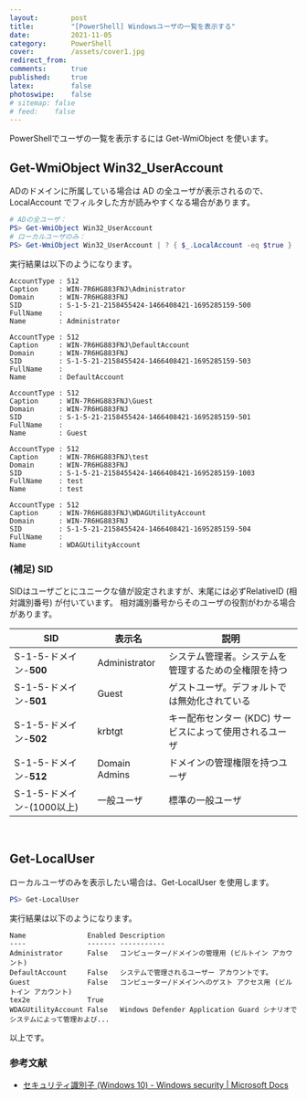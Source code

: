 ```yaml
---
layout:        post
title:         "[PowerShell] Windowsユーザの一覧を表示する"
date:          2021-11-05
category:      PowerShell
cover:         /assets/cover1.jpg
redirect_from:
comments:      true
published:     true
latex:         false
photoswipe:    false
# sitemap: false
# feed:    false
---
```


PowerShellでユーザの一覧を表示するには Get-WmiObject を使います。

## Get-WmiObject Win32_UserAccount
ADのドメインに所属している場合は AD の全ユーザが表示されるので、LocalAccount でフィルタした方が読みやすくなる場合があります。

```powershell
# ADの全ユーザ：
PS> Get-WmiObject Win32_UserAccount
# ローカルユーザのみ：
PS> Get-WmiObject Win32_UserAccount | ? { $_.LocalAccount -eq $true }
```

実行結果は以下のようになります。

```
AccountType : 512
Caption     : WIN-7R6HG883FNJ\Administrator
Domain      : WIN-7R6HG883FNJ
SID         : S-1-5-21-2158455424-1466408421-1695285159-500
FullName    :
Name        : Administrator

AccountType : 512
Caption     : WIN-7R6HG883FNJ\DefaultAccount
Domain      : WIN-7R6HG883FNJ
SID         : S-1-5-21-2158455424-1466408421-1695285159-503
FullName    :
Name        : DefaultAccount

AccountType : 512
Caption     : WIN-7R6HG883FNJ\Guest
Domain      : WIN-7R6HG883FNJ
SID         : S-1-5-21-2158455424-1466408421-1695285159-501
FullName    :
Name        : Guest

AccountType : 512
Caption     : WIN-7R6HG883FNJ\test
Domain      : WIN-7R6HG883FNJ
SID         : S-1-5-21-2158455424-1466408421-1695285159-1003
FullName    : test
Name        : test

AccountType : 512
Caption     : WIN-7R6HG883FNJ\WDAGUtilityAccount
Domain      : WIN-7R6HG883FNJ
SID         : S-1-5-21-2158455424-1466408421-1695285159-504
FullName    :
Name        : WDAGUtilityAccount
```

### (補足) SID
SIDはユーザごとにユニークな値が設定されますが、末尾には必ずRelativeID (相対識別番号) が付いています。
相対識別番号からそのユーザの役割がわかる場合があります。

| SID | 表示名 | 説明
|-----|--------|-------
| S-1-5-ドメイン-**500** | Administrator | システム管理者。システムを管理するための全権限を持つ
| S-1-5-ドメイン-**501** | Guest | ゲストユーザ。デフォルトでは無効化されている
| S-1-5-ドメイン-**502** | krbtgt | キー配布センター (KDC) サービスによって使用されるユーザ
| S-1-5-ドメイン-**512** | Domain Admins | ドメインの管理権限を持つユーザ
| S-1-5-ドメイン-(1000以上) | 一般ユーザ | 標準の一般ユーザ


<br>

## Get-LocalUser
ローカルユーザのみを表示したい場合は、Get-LocalUser を使用します。

```powershell
PS> Get-LocalUser
```

実行結果は以下のようになります。

```
Name               Enabled Description
----               ------- -----------
Administrator      False   コンピューター/ドメインの管理用 (ビルトイン アカウント)
DefaultAccount     False   システムで管理されるユーザー アカウントです。
Guest              False   コンピューター/ドメインへのゲスト アクセス用 (ビルトイン アカウント)
tex2e              True
WDAGUtilityAccount False   Windows Defender Application Guard シナリオでシステムによって管理および...
```

以上です。

### 参考文献
- [セキュリティ識別子 (Windows 10) - Windows security \| Microsoft Docs](https://docs.microsoft.com/ja-JP/windows/security/identity-protection/access-control/security-identifiers)
